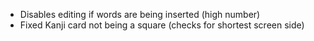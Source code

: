 - Disables editing if words are being inserted (high number)
- Fixed Kanji card not being a square (checks for shortest screen side)